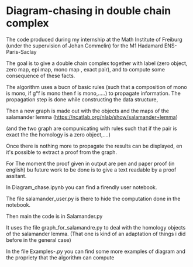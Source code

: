 # Diagram-chasing in double chain complex
The code produced during my internship at the Math Institute of Freiburg (under the supervision of Johan Commelin) for the M1 Hadamard ENS-Paris-Saclay

The goal is to give a double chain complex together with label (zero object, zero map, epi map, mono map , exact pair), and to compute some consequence of these facts.

The algorithm uses a bucn of basic rules (such that a composition of mono is mono, if g°f is mono then f is mono,.....) to propagate information.
The propagation step is done while constructing the data structure,

Then a new graph is made out with the objects and the maps of the salamander lemma (https://ncatlab.org/nlab/show/salamander+lemma)

(and the two graph are compunicating with rules such that if the pair is exact the the homology is a zero object,....)

Once there is nothing more to propagate the results can be displayed, en it's possible to extract a proof from the graph.


For The moment the proof given in output are pen and paper proof (in english) bu future work to be done is to give a text readable by a proof assitant.



In Diagram_chase.ipynb you can find a firendly user notebook.

The file salamander_user.py is there to hide the computation done in the notebook.

Then main the code is in Salamander.py

It uses the file graph_for_salamandre.py to deal with the homology objects of the salamander lemma.
(That one is kind of an adaptation of things i did before in the general case)

In the file Examples-.py you can find some more examples of diagram and the propriety that the algorithm can compute
